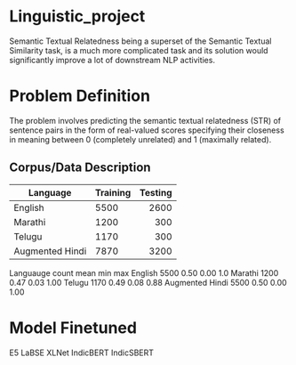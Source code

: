 # Linguistic_project
Semantic Textual Relatedness being a superset of the Semantic Textual Similarity task, is a much more complicated task and its solution would significantly improve a lot of downstream NLP activities.

# Problem Definition
The problem involves predicting the semantic textual
relatedness (STR) of sentence pairs in the form
of real-valued scores specifying their closeness in
meaning between 0 (completely unrelated) and 1
(maximally related).

## Corpus/Data Description                    
| Language|  Training | Testing|
|---------|:----------|--------:|
|English |5500 |2600|
|Marathi |1200 |300|
|Telugu |1170| 300|
|Augmented Hindi |7870 |3200|

Languauge count mean min max
English 5500 0.50 0.00 1.0
Marathi 1200 0.47 0.03 1.00
Telugu 1170 0.49 0.08 0.88
Augmented
Hindi
5500 0.50 0.00 1.00

# Model Finetuned
E5
LaBSE
XLNet
IndicBERT
IndicSBERT
